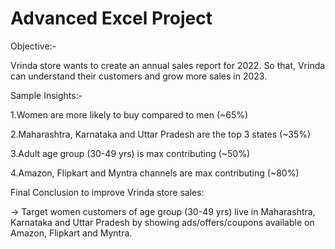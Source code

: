 # Advanced Excel Project
Objective:-

Vrinda store wants to create an annual sales report for 2022. So that, Vrinda can understand their customers and grow more sales in 2023.

Sample Insights:-

1.Women are more likely to buy compared to men (~65%)

2.Maharashtra, Karnataka and Uttar Pradesh are the top 3 states (~35%)

3.Adult age group (30-49 yrs) is max contributing (~50%)

4.Amazon, Flipkart and Myntra channels are max contributing (~80%)

Final Conclusion to improve Vrinda store sales:

-> Target women customers of age group (30-49 yrs) live in Maharashtra, Karnataka and Uttar Pradesh by showing ads/offers/coupons available on Amazon, Flipkart and Myntra.
